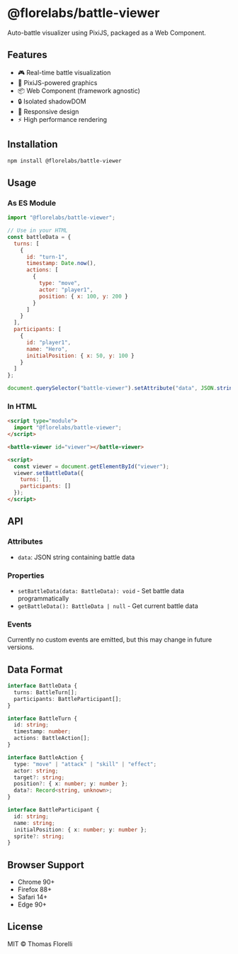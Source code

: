 # @florelabs/battle-viewer

Auto-battle visualizer using PixiJS, packaged as a Web Component.

## Features

- 🎮 Real-time battle visualization
- 🎨 PixiJS-powered graphics
- 📦 Web Component (framework agnostic)
- 🔒 Isolated shadowDOM
- 📱 Responsive design
- ⚡ High performance rendering

## Installation

```bash
npm install @florelabs/battle-viewer
```

## Usage

### As ES Module

```javascript
import "@florelabs/battle-viewer";

// Use in your HTML
const battleData = {
  turns: [
    {
      id: "turn-1",
      timestamp: Date.now(),
      actions: [
        {
          type: "move",
          actor: "player1",
          position: { x: 100, y: 200 }
        }
      ]
    }
  ],
  participants: [
    {
      id: "player1",
      name: "Hero",
      initialPosition: { x: 50, y: 100 }
    }
  ]
};

document.querySelector("battle-viewer").setAttribute("data", JSON.stringify(battleData));
```

### In HTML

```html
<script type="module">
  import "@florelabs/battle-viewer";
</script>

<battle-viewer id="viewer"></battle-viewer>

<script>
  const viewer = document.getElementById("viewer");
  viewer.setBattleData({
    turns: [],
    participants: []
  });
</script>
```

## API

### Attributes

- `data`: JSON string containing battle data

### Properties

- `setBattleData(data: BattleData): void` - Set battle data programmatically
- `getBattleData(): BattleData | null` - Get current battle data

### Events

Currently no custom events are emitted, but this may change in future versions.

## Data Format

```typescript
interface BattleData {
  turns: BattleTurn[];
  participants: BattleParticipant[];
}

interface BattleTurn {
  id: string;
  timestamp: number;
  actions: BattleAction[];
}

interface BattleAction {
  type: "move" | "attack" | "skill" | "effect";
  actor: string;
  target?: string;
  position?: { x: number; y: number };
  data?: Record<string, unknown>;
}

interface BattleParticipant {
  id: string;
  name: string;
  initialPosition: { x: number; y: number };
  sprite?: string;
}
```

## Browser Support

- Chrome 90+
- Firefox 88+
- Safari 14+
- Edge 90+

## License

MIT © Thomas Florelli